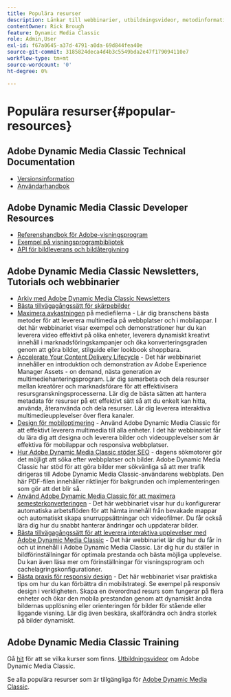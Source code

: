 ```yaml
---
title: Populära resurser
description: Länkar till webbinarier, utbildningsvideor, metodinformation och utvecklarresurser för Adobe Dynamic Media Classic.
contentOwner: Rick Brough
feature: Dynamic Media Classic
role: Admin,User
exl-id: f67a0645-a37d-4791-a0da-69d844fea40e
source-git-commit: 3185824deca4d4b3c5549bda2e47f179094110e7
workflow-type: tm+mt
source-wordcount: '0'
ht-degree: 0%

---
```


# Populära resurser{#popular-resources}

## Adobe Dynamic Media Classic Technical Documentation

* [Versionsinformation](https://experienceleague.adobe.com/docs/dynamic-media-developer-resources/release-notes/s7rn2017.html)
* [Användarhandbok](introduction.md)

## Adobe Dynamic Media Classic Developer Resources

* [Referenshandbok för Adobe-visningsprogram](https://experienceleague.adobe.com/docs/dynamic-media-developer-resources.html)
* [Exempel på visningsprogrambibliotek](https://landing.adobe.com/en/na/dynamic-media/ctir-2755/live-demos.html)
* [API för bildleverans och bildåtergivning](https://experienceleague.adobe.com/docs/dynamic-media-developer-resources.html)

## Adobe Dynamic Media Classic Newsletters, Tutorials och webbinarier

* [Arkiv med Adobe Dynamic Media Classic Newsletters](/help/dynamic-media-newsletter.md)
* [Bästa tillvägagångssätt för skärpebilder](/help/assets/s7_sharpening_images.pdf)
* [Maximera avkastningen](https://adobecustomersuccess.adobeconnect.com/p5ar3hfrrec/?launcher=false&amp;fcsContent=true&amp;pbMode=normal&amp;proto=true)  på mediefilerna - Lär dig branschens bästa metoder för att leverera multimedia på webbplatser och i mobilappar. I det här webbinariet visar exempel och demonstrationer hur du kan leverera video effektivt på olika enheter, leverera dynamiskt kreativt innehåll i marknadsföringskampanjer och öka konverteringsgraden genom att göra bilder, stilguide eller lookbook shoppbara.
* [Accelerate Your Content Delivery Lifecycle](https://adobecustomersuccess.adobeconnect.com/p88ducm9pqv/)  - Det här webbinariet innehåller en introduktion och demonstration av Adobe Experience Manager Assets - on demand, nästa generation av multimediehanteringsprogram. Lär dig samarbeta och dela resurser mellan kreatörer och marknadsförare för att effektivisera resursgranskningsprocesserna. Lär dig de bästa sätten att hantera metadata för resurser på ett effektivt sätt så att du enkelt kan hitta, använda, återanvända och dela resurser. Lär dig leverera interaktiva multimedieupplevelser över flera kanaler.
* [Design för mobiloptimering](https://adobecustomersuccess.adobeconnect.com/p6oqd3wydif/?launcher=false&amp;fcsContent=true&amp;pbMode=normal&amp;proto=true)  - Använd Adobe Dynamic Media Classic för att effektivt leverera multimedia till alla enheter. I det här webbinariet får du lära dig att designa och leverera bilder och videoupplevelser som är effektiva för mobilappar och responsiva webbplatser.
* [Hur Adobe Dynamic Media Classic stöder SEO](/help/assets/s7_seo.pdf)  - dagens sökmotorer gör det möjligt att söka efter webbplatser och bilder. Adobe Dynamic Media Classic har stöd för att göra bilder mer sökvänliga så att mer trafik dirigeras till Adobe Dynamic Media Classic-användarens webbplats. Den här PDF-filen innehåller riktlinjer för bakgrunden och implementeringen som gör att det blir så.
* [Använd Adobe Dynamic Media Classic för att maximera semesterkonverteringen](https://adobecustomersuccess.adobeconnect.com/p32n1yr85c9/?proto=true)  - Det här webbinariet visar hur du konfigurerar automatiska arbetsflöden för att hämta innehåll från bevakade mappar och automatiskt skapa snurruppsättningar och videofilmer. Du får också lära dig hur du snabbt hanterar ändringar och uppdaterar bilder.
* [Bästa tillvägagångssätt för att leverera interaktiva upplevelser med Adobe Dynamic Media Classic](https://seminars.adobeconnect.com/p7wb8ej3u6d/)  - Det här webbinariet lär dig hur du får in och ut innehåll i Adobe Dynamic Media Classic. Lär dig hur du ställer in bildförinställningar för optimala prestanda och bästa möjliga upplevelse. Du kan även läsa mer om förinställningar för visningsprogram och cachelagringskonfigurationer.
* [Bästa praxis för responsiv design](https://offers.adobe.com/en/na/marketing/landings/_40458_responsive_design_live_on_demand_webinar.html)  - Det här webbinariet visar praktiska tips om hur du kan förbättra din mobilstrategi. Se exempel på responsiv design i verkligheten. Skapa en överordnad resurs som fungerar på flera enheter och ökar den mobila prestandan genom att dynamiskt ändra bildernas upplösning eller orienteringen för bilder för stående eller liggande visning. Lär dig även beskära, skalförändra och ändra storlek på bilder dynamiskt.

## Adobe Dynamic Media Classic Training

Gå [hit](https://training.adobe.com/training/courses.html#product=adobe-scene7) för att se vilka kurser som finns.
[Utbildningsvideor](https://experienceleague.adobe.com/docs/dynamic-media-classic/using/intro/training-videos.html#intro) om Adobe Dynamic Media Classic.

Se alla populära resurser som är tillgängliga för [Adobe Dynamic Media Classic](home.md).
